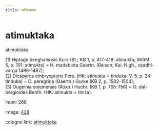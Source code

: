```yaml
---
title: अतिमुक्तक
---
```


# atimuktaka

atimuktaka  <div n="P" />(1) Hiptage benghalensis Kurz (Bt.; KB 1, p. 417-418: atimukta; WIRM <div n="lb" />5, p. 101: atimukta) = H. madablota Gaertn. (Raison; Kai. Nigh., oṣadhi- <div n="lb" />varga 1486-1487); <div n="P" />(2) Diospyros embryopteris Pers. (HK: atimukta = tinduka; V. 5, p. 24: <div n="lb" />tinduka) = D. peregrina (Gaertn.) Gurke (KB 2, p. 1502-1504); <div n="P" />(3) Ougeinia oojeinensis (Roxb.) Hochr. (KB 1, p. 755-756) = O. dal- <div n="lb" />bergioides Benth. (HK: atimukta = tiniśa).

lnum: 268

image: [428](https://www.sanskrit-lexicon.uni-koeln.de/scans/csl-apidev/servepdf.php?dict=snp&page=428)

cologne link: [atimuktaka](https://sanskrit-lexicon.uni-koeln.de/scans/csl-apidev/getword.php?dict=snp&key=atimuktaka)


